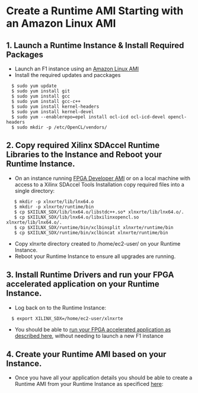 # Create a Runtime AMI Starting with an Amazon Linux AMI                          

## 1. Launch a Runtime Instance & Install Required Packages 

* Launch an F1 instance using an [Amazon Linux AMI](https://aws.amazon.com/marketplace/pp/B00635Y2IW)
* Install the required updates and pacckages

````
  $ sudo yum update
  $ sudo yum install git
  $ sudo yum install gcc
  $ sudo yum install gcc-c++          
  $ sudo yum install kernel-headers   
  $ sudo yum install kernel-devel     
  $ sudo yum --enablerepo=epel install ocl-icd ocl-icd-devel opencl-headers
  $ sudo mkdir -p /etc/OpenCL/vendors/
````  
                                                              
## 2. Copy required Xilinx SDAccel Runtime Libraries to the Instance and Reboot your Runtime Instance. 
<!--- # ENHANCEMENT: We should consider whether these files can be added to github --->

* On an instance running [FPGA Developer AMI](https://aws.amazon.com/marketplace/pp/B06VVYBLZZ) or on a local machine with access to a Xilinx SDAccel Tools Installation copy required files into a single directory:

````
   $ mkdir -p xlnxrte/lib/lnx64.o
   $ mkdir -p xlnxrte/runtime/bin
   $ cp $XIILNX_SDX/lib/lnx64.o/libstdc++.so* xlnxrte/lib/lnx64.o/.
   $ cp $XIILNX_SDX/lib/lnx64.o/libxilinxopencl.so xlnxrte/lib/lnx64.o/.
   $ cp $XIILNX_SDX/runtime/bin/xclbinsplit xlnxrte/runtime/bin         
   $ cp $XIILNX_SDX/runtime/bin/xclbincat xlnxrte/runtime/bin
````

* Copy xlnxrte directory created to /home/ec2-user/ on your Runtime Instance.
* Reboot your Runtime Instance to ensure all upgrades are running.

## 3. Install Runtime Drivers and run your FPGA accelerated application on your Runtime Instance. 
* Log back on to the Runtime Instance:

```
  $ export XILINX_SDX=/home/ec2-user/xlnxrte
````
* You should be able to [run your FPGA accelerated application as described here](https://github.com/aws/aws-fpga/tree/master/SDAccel#runonf1), without needing to launch a new F1 instance


## 4. Create your Runtime AMI based on your Instance.

* Once you have all your application details you should be able to create a Runtime AMI from your Runtime Instance as specificed [here](http://docs.aws.amazon.com/AWSEC2/latest/UserGuide/creating-an-ami-ebs.html):



